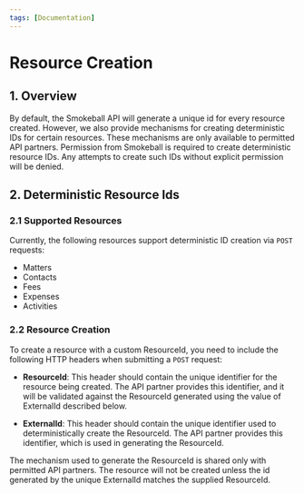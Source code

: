 ```yaml
---
tags: [Documentation]
---
```


# Resource Creation

## 1. Overview

By default, the Smokeball API will generate a unique id for every resource created. However, we also provide mechanisms for creating deterministic IDs for certain resources. These mechanisms are only available to permitted API partners. Permission from Smokeball is required to create deterministic resource IDs. Any attempts to create such IDs without explicit permission will be denied.

## 2. Deterministic Resource Ids

### 2.1 Supported Resources
Currently, the following resources support deterministic ID creation via `POST` requests:
- Matters
- Contacts
- Fees
- Expenses
- Activities


### 2.2 Resource Creation
To create a resource with a custom ResourceId, you need to include the following HTTP headers when submitting a `POST` request:

- **ResourceId**: This header should contain the unique identifier for the resource being created. The API partner provides this identifier, and it will be validated against the ResourceId generated using the value of ExternalId described below.

- **ExternalId**: This header should contain the unique identifier used to deterministically create the ResourceId. The API partner provides this identifier, which is used in generating the ResourceId.

The mechanism used to generate the ResourceId is shared only with permitted API partners. The resource will not be created unless the id generated by the unique ExternalId matches the supplied ResourceId.

